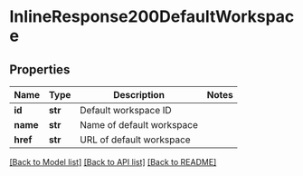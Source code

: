 # InlineResponse200DefaultWorkspace

## Properties
Name | Type | Description | Notes
------------ | ------------- | ------------- | -------------
**id** | **str** | Default workspace ID | 
**name** | **str** | Name of default workspace | 
**href** | **str** | URL of default workspace | 

[[Back to Model list]](../README.md#documentation-for-models) [[Back to API list]](../README.md#documentation-for-api-endpoints) [[Back to README]](../README.md)


